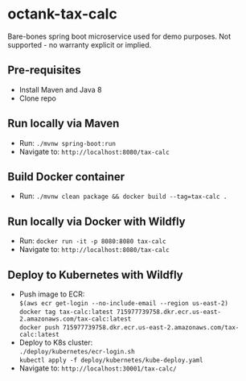 # octank-tax-calc

Bare-bones spring boot microservice used for demo purposes. Not supported - no warranty explicit or implied.

## Pre-requisites
- Install Maven and Java 8
- Clone repo

## Run locally via Maven
- Run: `./mvnw spring-boot:run`
- Navigate to: `http://localhost:8080/tax-calc`

## Build Docker container 
- Run: `./mvnw clean package && docker build --tag=tax-calc .`

## Run locally via Docker with Wildfly
- Run: `docker run -it -p 8080:8080 tax-calc`  
- Navigate to: `http://localhost:8080/tax-calc`

## Deploy to Kubernetes with Wildfly
- Push image to ECR:  
`$(aws ecr get-login --no-include-email --region us-east-2)`  
`docker tag tax-calc:latest 715977739758.dkr.ecr.us-east-2.amazonaws.com/tax-calc:latest`  
`docker push 715977739758.dkr.ecr.us-east-2.amazonaws.com/tax-calc:latest` 
- Deploy to K8s cluster:  
`./deploy/kubernetes/ecr-login.sh`   
`kubectl apply -f deploy/kubernetes/kube-deploy.yaml`
- Navigate to: `http://localhost:30001/tax-calc/`
